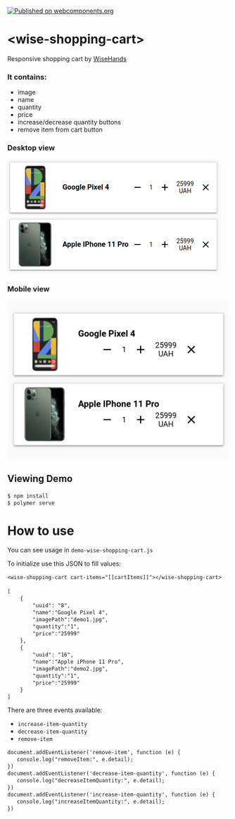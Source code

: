 [![Published on webcomponents.org](https://img.shields.io/badge/webcomponents.org-published-blue.svg)](https://www.webcomponents.org/element/wise-shopping-cart)
# \<wise-shopping-cart\>

Responsive shopping cart by [WiseHands](https://wisehands.me)

### It contains:
- image
- name 
- quantity 
- price 
- increase/decrease quantity buttons 
- remove item from cart button 

### Desktop view
![Alt text](demo/desktopView.png "Desktop view")

### Mobile view
![Alt text](demo/mobileView.png "Mobile view")

## Viewing Demo

```
$ npm install
$ polymer serve
```

# How to use

You can see usage in `demo-wise-shopping-cart.js`

To initialize use this JSON to fill values:
```
<wise-shopping-cart cart-items="[[cartItems]]"></wise-shopping-cart>

[
    {
        "uuid": "8",
        "name":"Google Pixel 4",
        "imagePath":"demo1.jpg",
        "quantity":"1",
        "price":"25999"
    },
    {
        "uuid": "16",
        "name":"Apple iPhone 11 Pro",
        "imagePath":"demo2.jpg",
        "quantity":"1",
        "price":"25999"
    }
]
```
There are three events available: 
- `increase-item-quantity`
- `decrease-item-quantity`
- `remove-item`

```
document.addEventListener('remove-item', function (e) {
   console.log("removeItem:", e.detail);
})
document.addEventListener('decrease-item-quantity', function (e) {
   console.log("decreaseItemQuantity:", e.detail);
})
document.addEventListener('increase-item-quantity', function (e) {
   console.log("increaseItemQuantity:", e.detail);
})
```

